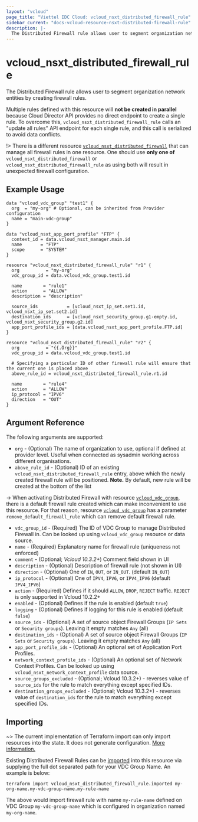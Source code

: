 ```yaml
---
layout: "vcloud"
page_title: "Viettel IDC Cloud: vcloud_nsxt_distributed_firewall_rule"
sidebar_current: "docs-vcloud-resource-nsxt-distributed-firewall-rule"
description: |-
  The Distributed Firewall rule allows user to segment organization network entities by creating firewall rules.
---
```


# vcloud\_nsxt\_distributed\_firewall\_rule

The Distributed Firewall rule allows user to segment organization network entities by creating
firewall rules.

Multiple rules defined with this resource will **not be created in parallel** because Cloud Director
API provides no direct endpoint to create a single rule. To overcome this,
`vcloud_nsxt_distributed_firewall_rule` calls an "update all rules" API endpoint for each single rule,
and this call is serialized to avoid data conflicts.

!> There is a different resource
[`vcloud_nsxt_distributed_firewall`](/providers/terraform-viettelidc/vcloud/latest/docs/resources/nsxt_distributed_firewall)
that can manage all firewall rules in one resource. One should use **only one of**
`vcloud_nsxt_distributed_firewall` or `vcloud_nsxt_distributed_firewall_rule` as using both will result in
unexpected firewall configuration.

## Example Usage

```hcl
data "vcloud_vdc_group" "test1" {
  org  = "my-org" # Optional, can be inherited from Provider configuration
  name = "main-vdc-group"
}

data "vcloud_nsxt_app_port_profile" "FTP" {
  context_id = data.vcloud_nsxt_manager.main.id
  name       = "FTP"
  scope      = "SYSTEM"
}

resource "vcloud_nsxt_distributed_firewall_rule" "r1" {
  org          = "my-org"
  vdc_group_id = data.vcloud_vdc_group.test1.id

  name        = "rule1"
  action      = "ALLOW"
  description = "description"

  source_ids           = [vcloud_nsxt_ip_set.set1.id, vcloud_nsxt_ip_set.set2.id]
  destination_ids      = [vcloud_nsxt_security_group.g1-empty.id, vcloud_nsxt_security_group.g2.id]
  app_port_profile_ids = [data.vcloud_nsxt_app_port_profile.FTP.id]
}

resource "vcloud_nsxt_distributed_firewall_rule" "r2" {
  org          = "{{.Org}}"
  vdc_group_id = data.vcloud_vdc_group.test1.id

  # Specifying a particular ID of other firewall rule will ensure that the current one is placed above
  above_rule_id = vcloud_nsxt_distributed_firewall_rule.r1.id

  name        = "rule4"
  action      = "ALLOW"
  ip_protocol = "IPV6"
  direction   = "OUT"
}
```

## Argument Reference

The following arguments are supported:

* `org` - (Optional) The name of organization to use, optional if defined at provider level. Useful
  when connected as sysadmin working across different organisations.
* `above_rule_id` - (Optional) ID of an existing `vcloud_nsxt_distributed_firewall_rule` entry, above
  which the newly created firewall rule will be positioned. **Note.** By default, new rule will be
  created at the bottom of the list

-> When activating Distributed Firewall with resource
[`vcloud_vdc_group`](/providers/terraform-viettelidc/vcloud/latest/docs/resources/vdc_group), there is a default firewall
rule created which can make inconvenient to use this resource. For that reason, resource
[`vcloud_vdc_group`](/providers/terraform-viettelidc/vcloud/latest/docs/resources/vdc_group) has a parameter
`remove_default_firewall_rule` which can remove default firewall rule.

* `vdc_group_id` - (Required) The ID of VDC Group to manage Distributed Firewall in. Can be looked
  up using `vcloud_vdc_group` resource or data source.
* `name` - (Required) Explanatory name for firewall rule (uniqueness not enforced)
* `comment` - (Optional; *Vcloud 10.3.2+*) Comment field shown in UI
* `description` - (Optional) Description of firewall rule (not shown in UI)
* `direction` - (Optional) One of `IN`, `OUT`, or `IN_OUT`. (default `IN_OUT`)
* `ip_protocol` - (Optional) One of `IPV4`,  `IPV6`, or `IPV4_IPV6` (default `IPV4_IPV6`)
* `action` - (Required) Defines if it should `ALLOW`, `DROP`, `REJECT` traffic. `REJECT` is only
  supported in Vcloud 10.2.2+
* `enabled` - (Optional) Defines if the rule is enabled (default `true`)
* `logging` - (Optional) Defines if logging for this rule is enabled (default `false`)
* `source_ids` - (Optional) A set of source object Firewall Groups (`IP Sets` or `Security groups`).
Leaving it empty matches `Any` (all)
* `destination_ids` - (Optional) A set of source object Firewall Groups (`IP Sets` or `Security
groups`). Leaving it empty matches `Any` (all)
* `app_port_profile_ids` - (Optional) An optional set of Application Port Profiles.
* `network_context_profile_ids` - (Optional) An optional set of Network Context Profiles. Can be
  looked up using `vcloud_nsxt_network_context_profile` data source.
* `source_groups_excluded` - (Optional; Vcloud 10.3.2+) - reverses value of `source_ids` for the rule to
  match everything except specified IDs.
* `destination_groups_excluded` - (Optional; Vcloud 10.3.2+) - reverses value of `destination_ids` for
  the rule to match everything except specified IDs.


## Importing

~> The current implementation of Terraform import can only import resources into the state.
It does not generate configuration. [More information.](https://www.terraform.io/docs/import/)

Existing Distributed Firewall Rules can be [imported][docs-import] into this resource via supplying
the full dot separated path for your VDC Group Name. An example is below:

[docs-import]: https://www.terraform.io/docs/import/

```
terraform import vcloud_nsxt_distributed_firewall_rule.imported my-org-name.my-vdc-group-name.my-rule-name
```

The above would import firewall rule with name `my-rule-name` defined on VDC Group
`my-vdc-group-name` which is configured in organization named `my-org-name`.